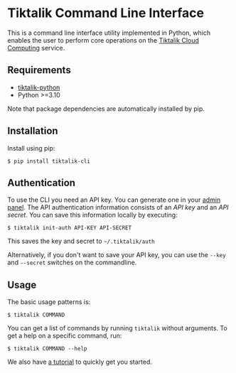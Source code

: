 # Tiktalik Command Line Interface

This is a command line interface utility implemented in Python, which enables the
user to perform core operations on the [Tiktalik Cloud Computing](http://www.tiktalik.com) service.

## Requirements

 * [tiktalik-python](https://github.com/tiktalik-cloud/tiktalik-python)
 * Python >=3.10

Note that package dependencies are automatically installed by pip.

## Installation

Install using pip:

`$ pip install tiktalik-cli`

## Authentication

To use the CLI you need an API key. You can generate one in your
[admin panel](https://tiktalik.com/panel/#apikeys). The API authentication
information consists of an *API key* and an *API secret*. You can save this
information locally by executing:

`$ tiktalik init-auth API-KEY API-SECRET`

This saves the key and secret to `~/.tiktalik/auth`

Alternatively, if you don't want to save your API key, you can use the `--key`
and `--secret` switches on the commandline.

## Usage

The basic usage patterns is:

`$ tiktalik COMMAND`

You can get a list of commands by running `tiktalik` without arguments.
To get a help on a specific command, run:

`$ tiktalik COMMAND --help`

We also have [a tutorial](http://articles.tiktalik.com/content/help/using-tiktalik-command-line-utility/) to quickly get
you started.